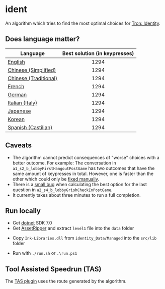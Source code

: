 # ident

 An algorithm which tries to find the most optimal choices for [Tron: Identity].

[Tron: Identity]: https://www.bithellgames.com/tron-identity

## Does language matter?

|Language|Best solution (in keypresses)|
|---|:-:|
|[English]|1294|
|[Chinese (Simplified)]|1294|
|[Chinese (Traditional)]|1294|
|[French]|1294|
|[German]|1294|
|[Italian (Italy)]|1294|
|[Japanese]|1294|
|[Korean]|1294|
|[Spanish (Castilian)]|1294|

[English]: https://github.com/NeKzor/ident/blob/master/results/English.txt
[Chinese (Simplified)]: https://github.com/NeKzor/ident/blob/master/results/Chinese%20(Simplified).txt
[Chinese (Traditional)]: https://github.com/NeKzor/ident/blob/master/results/Chinese%20(Traditional).txt
[French]: https://github.com/NeKzor/ident/blob/master/results/French.txt
[German]: https://github.com/NeKzor/ident/blob/master/results/German.txt
[Italian (Italy)]: https://github.com/NeKzor/ident/blob/master/results/Italian%20(Italy).txt
[Japanese]: https://github.com/NeKzor/ident/blob/master/results/Japanese.txt
[Korean]: https://github.com/NeKzor/ident/blob/master/results/Korean.txt
[Spanish (Castilian)]: https://github.com/NeKzor/ident/blob/master/results/Spanish%20(Castilian).txt

## Caveats

* The algorithm cannot predict consequences of "worse" choices with a better outcome. For example: The conversation in
  `a1_s2_b_lobbyFirstHangoutPostGame` has two outcomes that have the same amount of keypresses in total. However, one is
  faster than the other which could only be [fixed manually].
* There is a [small bug] when calculating the best option for the last question in `a2_s4_b_lobbyGrishCheckInPostGame`.
* It currently takes about three minutes to run a full completion.

[fixed manually]: https://github.com/NeKzor/ident/blob/3426b5785b66fa53c438411d95a71eaf1e832c04/src/Ident.cs#L289-L296
[small bug]: https://github.com/NeKzor/ident/commit/8d6ad4eeea5644b4c509e97cde2a45eea99f1a7b

## Run locally

* Get [dotnet] SDK 7.0
* Get [AssetRipper] and extract `level1` file into the `data` folder
- Copy `Ink-Libraries.dll` from `identity_Data/Managed` into the `src/lib` folder
* Run with `./run.sh` or `.\run.ps1`

[AssetRipper]: https://github.com/AssetRipper/AssetRipper/releases
[dotnet]: https://dotnet.microsoft.com/en-us/download/dotnet/scripts

## Tool Assisted Speedrun (TAS)

The [TAS plugin](/tas/README.md) uses the route generated by the algorithm.
